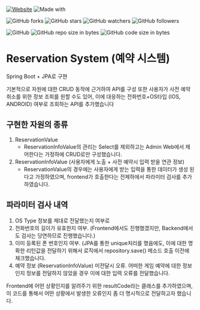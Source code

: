 [![Website](https://img.shields.io/website-up-down-green-red/http/shields.io.svg?label=elky-essay)](https://elky84.github.io)
![Made with](https://img.shields.io/badge/made%20with-Java-orange.svg)

![GitHub forks](https://img.shields.io/github/forks/elky84/reservation-system.svg?style=social&label=Fork)
![GitHub stars](https://img.shields.io/github/stars/elky84/reservation-system.svg?style=social&label=Stars)
![GitHub watchers](https://img.shields.io/github/watchers/elky84/reservation-system.svg?style=social&label=Watch)
![GitHub followers](https://img.shields.io/github/followers/elky84.svg?style=social&label=Follow)

![GitHub](https://img.shields.io/github/license/mashape/apistatus.svg)
![GitHub repo size in bytes](https://img.shields.io/github/repo-size/elky84/reservation-system.svg)
![GitHub code size in bytes](https://img.shields.io/github/languages/code-size/elky84/reservation-system.svg)

# Reservation System (예약 시스템)

Spring Boot + JPA로 구현

기본적으로 자원에 대한 CRUD 동작에 근거하여 API를 구성
또한 사용자가 사전 예약 취소를 위한 정보 조회를 원할 수도 있어, 이에 대응하는 전화번호+OS타입 (IOS, ANDROID) 여부로 조회하는 API를 추가했습니다


## 구현한 자원의 종류
1. ReservationValue 
	* ReservationInfoValue의 관리는 Select를 제외하고는 Admin Web에서 제어한다는 가정하에 CRUD로만 구성했습니다.
2. ReservationInfoValue (사용자에게 노출 + 사전 예약시 입력 받을 연관 정보)
	* ReservationValue의 경우에는 사용자에게 받는 입력을 통한 데이터가 생성 된다고 가정하였으며, frontend가 호출한다는 전제하에서 파라미터 검사를 추가하였습니다.


## 파라미터 검사 내역
1. OS Type 정보를 제대로 전달했는지 여부로
2. 전화번호의 길이가 유효한지 여부. (Frontend에서도 진행했겠지만, Backend에서도 검사는 당연하므로 진행했습니다.)
3. 이미 등록된 폰 번호인지 여부. (JPA를 통한 unique처리를 했음에도, 이에 대한 명확한 리턴값을 전달하기 위해서 로직에서 repository.save() 메소드 호출 이전에 체크했습니다.
4. 예약 정보 (ReservationInfoValue) 미전달시 오류. 어떠한 게임 예약에 대한 정보인지 정보를 전달하지 않았을 경우 이에 대한 입력 오류를 전달했습니다.


Frontend에 어떤 상황인지를 알려주기 위한 resultCode라는 클래스를 추가하였으며, 이 코드를 통해서 어떤 상황에서 발생한 오류인지 좀 더 명시적으로 전달하고자 했습니다.
